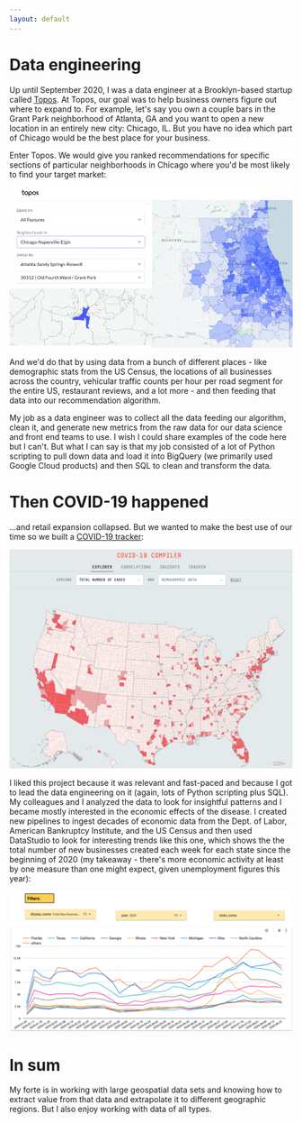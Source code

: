 ```yaml
---
layout: default
---
```


# Data engineering

Up until September 2020, I was a data engineer at a Brooklyn-based startup called [Topos](https://topos.com/). At Topos, our goal was to help business owners figure out where to expand to. For example, let's say you own a couple bars in the Grant Park neighborhood of Atlanta, GA and you want to open a new location in an entirely new city: Chicago, IL. But you have no idea which part of Chicago would be the best place for your business. 

Enter Topos. We would give you ranked recommendations for specific sections of particular neighborhoods in Chicago where you'd be most likely to find your target market:

![Neighborhoods in Chicago similar to Grant Park in Atlanta](https://github.com/seeess1/seeess1.github.io/raw/master/assets/images/atlanta-chicago.png)

And we'd do that by using data from a bunch of different places - like demographic stats from the US Census, the locations of all businesses across the country, vehicular traffic counts per hour per road segment for the entire US, restaurant reviews, and a lot more - and then feeding that data into our recommendation algorithm.

My job as a data engineer was to collect all the data feeding our algorithm, clean it, and generate new metrics from the raw data for our data science and front end teams to use. I wish I could share examples of the code here but I can't. But what I can say is that my job consisted of a lot of Python scripting to pull down data and load it into BigQuery (we primarily used Google Cloud products) and then SQL to clean and transform the data.

# Then COVID-19 happened

...and retail expansion collapsed. But we wanted to make the best use of our time so we built a [COVID-19 tracker](https://covid19.topos.com/):

![COVID-19 Tracker](https://github.com/seeess1/seeess1.github.io/raw/master/assets/images/covid.png)

I liked this project because it was relevant and fast-paced and because I got to lead the data engineering on it (again, lots of Python scripting plus SQL). My colleagues and I analyzed the data to look for insightful patterns and I became mostly interested in the economic effects of the disease. I created new pipelines to ingest decades of economic data from the Dept. of Labor, American Bankruptcy Institute, and the US Census and then used DataStudio to look for interesting trends like this one, which shows the the total number of new businesses created each week for each state since the beginning of 2020 (my takeaway - there's more economic activity at least by one measure than one might expect, given unemployment figures this year):

![Business Filings](https://github.com/seeess1/seeess1.github.io/raw/master/assets/images/new-biz.png)

# In sum

My forte is in working with large geospatial data sets and knowing how to extract value from that data and extrapolate it to different geographic regions. But I also enjoy working with data of all types.